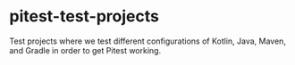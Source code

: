 # pitest-test-projects
 Test projects where we test different configurations of Kotlin, Java, Maven, and Gradle in order to get Pitest working.
